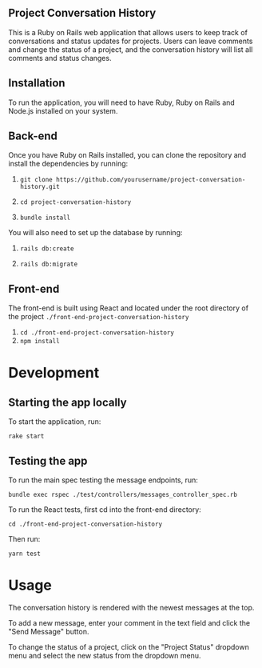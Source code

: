 ## Project Conversation History

This is a Ruby on Rails web application that allows users to keep track of conversations and status updates for projects. Users can leave comments and change the status of a project, and the conversation history will list all comments and status changes.

## Installation
To run the application, you will need to have Ruby, Ruby on Rails and Node.js installed on your system.

## Back-end
Once you have Ruby on Rails installed, you can clone the repository and install the dependencies by running:

1. `git clone https://github.com/yourusername/project-conversation-history.git`

1. `cd project-conversation-history`

1. `bundle install`

You will also need to set up the database by running:


1. `rails db:create`

1. `rails db:migrate`

## Front-end

The front-end is built using React and located under the root directory of the project `./front-end-project-conversation-history`

1. `cd ./front-end-project-conversation-history`
1. `npm install`

# Development
## Starting the app locally
To start the application, run:

`rake start`

## Testing the app

To run the main spec testing the message endpoints, run:

`bundle exec rspec ./test/controllers/messages_controller_spec.rb`

To run the React tests, first cd into the front-end directory:

`cd ./front-end-project-conversation-history`

Then run:

`yarn test`

# Usage
The conversation history is rendered with the newest messages at the top.

To add a new message, enter your comment in the text field and click the "Send Message" button.

To change the status of a project, click on the "Project Status" dropdown menu and select the new status from the dropdown menu.
